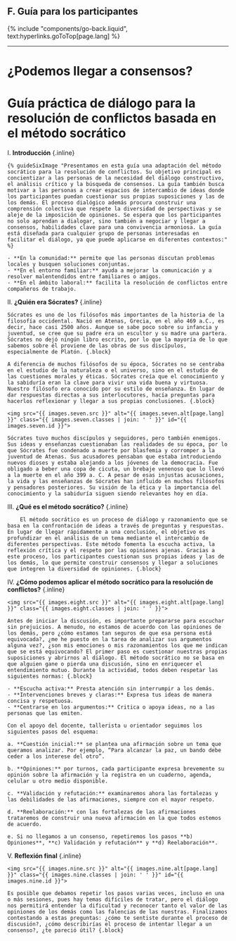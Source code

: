 ## F. Guía para los participantes
{% include "components/go-back.liquid", text:hyperlinks.goToTop[page.lang] %}

<hr class="dashed">

# ¿Podemos llegar a consensos?
# Guía práctica de diálogo para la resolución de conflictos basada en el método socrático

I.  **Introducción** {.inline}

    {% guideSixImage "Presentamos en esta guía una adaptación del método socrático para la resolución de conflictos. Su objetivo principal es concientizar a las personas de la necesidad del diálogo constructivo, el análisis crítico y la búsqueda de consensos. La guía también busca motivar a las personas a crear espacios de intercambio de ideas donde los participantes puedan cuestionar sus propias suposiciones y las de los demás. El proceso dialógico además procura construir una comprensión colectiva que respete la diversidad de perspectivas y se aleje de la imposición de opiniones. Se espera que los participantes no solo aprendan a dialogar, sino también a negociar y llegar a consensos, habilidades clave para una convivencia armoniosa. La guía está diseñada para cualquier grupo de personas interesadas en facilitar el diálogo, ya que puede aplicarse en diferentes contextos:" %}
    
    - **En la comunidad:** permite que las personas discutan problemas locales y busquen soluciones conjuntas.
    - **En el entorno familiar:** ayuda a mejorar la comunicación y a resolver malentendidos entre familiares o amigos.
    - **En el ámbito laboral:** facilita la resolución de conflictos entre compañeros de trabajo.

II. **¿Quién era Sócrates?** {.inline}

    Sócrates es uno de los filósofos más importantes de la historia de la filosofía occidental. Nació en Atenas, Grecia, en el año 469 a.C., es decir, hace casi 2500 años. Aunque se sabe poco sobre su infancia y juventud, se cree que su padre era un escultor y su madre una partera. Sócrates no dejó ningún libro escrito, por lo que la mayoría de lo que sabemos sobre él proviene de las obras de sus discípulos, especialmente de Platón. {.block}

    A diferencia de muchos filósofos de su época, Sócrates no se centraba en el estudio de la naturaleza o el universo, sino en el estudio de las cuestiones morales y éticas. Sócrates creía que el conocimiento y la sabiduría eran la clave para vivir una vida buena y virtuosa. Nuestro filósofo era conocido por su estilo de enseñanza. En lugar de dar respuestas directas a sus interlocutores, hacía preguntas para hacerlos reflexionar y llegar a sus propias conclusiones. {.block}

    <img src="{{ images.seven.src }}" alt="{{ images.seven.alt[page.lang] }}" class="{{ images.seven.classes | join: ' ' }}" id="{{ images.seven.id }}">

    Sócrates tuvo muchos discípulos y seguidores, pero también enemigos. Sus ideas y enseñanzas cuestionaban las realidades de su época, por lo que Sócrates fue condenado a muerte por blasfemia y corromper a la juventud de Atenas. Sus acusadores pensaban que estaba introduciendo nuevos dioses y estaba alejando a los jóvenes de la democracia. Fue obligado a beber una copa de cicuta, un brebaje venenoso que lo llevó a la muerte en el año 399 a. C. A pesar de esas injustas acusaciones, la vida y las enseñanzas de Sócrates han influido en muchos filósofos y pensadores posteriores. Su visión de la ética y la importancia del conocimiento y la sabiduría siguen siendo relevantes hoy en día.

III.    **¿Qué es el método socrático?** {.inline}

        El método socrático es un proceso de diálogo y razonamiento que se basa en la confrontación de ideas a través de preguntas y respuestas. En lugar de llegar rápidamente a una conclusión, el objetivo es profundizar en el análisis de un tema mediante el intercambio de diferentes perspectivas. Este método fomenta la escucha activa, la reflexión crítica y el respeto por las opiniones ajenas. Gracias a este proceso, los participantes cuestionan sus propias ideas y las de los demás, lo que permite construir consensos y llegar a soluciones que integren la diversidad de opiniones. {.block}

IV. **¿Cómo podemos aplicar el método socrático para la resolución de conflictos?** {.inline}
    
    <img src="{{ images.eight.src }}" alt="{{ images.eight.alt[page.lang] }}" class="{{ images.eight.classes | join: ' ' }}">

    Antes de iniciar la discusión, es importante prepararse para escuchar sin prejuicios. A menudo, no estamos de acuerdo con las opiniones de los demás, pero ¿cómo estamos tan seguros de que esa persona está equivocada?, ¿me he puesto en la tarea de analizar sus argumentos alguna vez?, ¿son mis emociones o mis razonamientos los que me indican que se está equivocando? El primer paso es cuestionar nuestras propias suposiciones y abrirnos al diálogo. El método socrático no se basa en que alguien gane o pierda una discusión, sino en enriquecer el entendimiento mutuo. Durante la actividad, todos deben respetar las siguientes normas: {.block}

    - **Escucha activa:** Presta atención sin interrumpir a los demás.
    - **Intervenciones breves y claras:** Expresa tus ideas de manera concisa y respetuosa.
    - **Centrarse en los argumentos:** Critica o apoya ideas, no a las personas que las emiten.

    Con el apoyo del docente, tallerista u orientador seguimos los siguientes pasos del esquema: 

    a. **Cuestión inicial:** se plantea una afirmación sobre un tema que queramos analizar. Por ejemplo, “Para alcanzar la paz, un bando debe ceder a los interese del otro”.

    b. **Opiniones:** por turnos, cada participante expresa brevemente su opinión sobre la afirmación y la registra en un cuaderno, agenda, celular u otro medio disponible.

    c. **Validación y refutación:** examinaremos ahora las fortalezas y las debilidades de las afirmaciones, siempre con el mayor respeto.

    d. **Reelaboración:** con las fortalezas de las afirmaciones trataremos de construir una nueva afirmación en la que todos estemos de acuerdo.

    e. Si no llegamos a un consenso, repetiremos los pasos **b) Opiniones**, **c) Validación y refutación** y **d) Reelaboración**.


V.  **Reflexión final** {.inline}

    <img src="{{ images.nine.src }}" alt="{{ images.nine.alt[page.lang] }}" class="{{ images.nine.classes | join: ' ' }}" id="{{ images.nine.id }}">

    Es posible que debamos repetir los pasos varias veces, incluso en una o más sesiones, pues hay temas difíciles de tratar, pero el diálogo nos permitirá entender la dificultad y reconocer tanto el valor de las opiniones de los demás como las falencias de las nuestras. Finalizamos contestando a estas preguntas: ¿cómo te sentiste durante el proceso de discusión?, ¿cómo describirías el proceso de intentar llegar a un consenso?, ¿te pareció útil? {.block}
    
